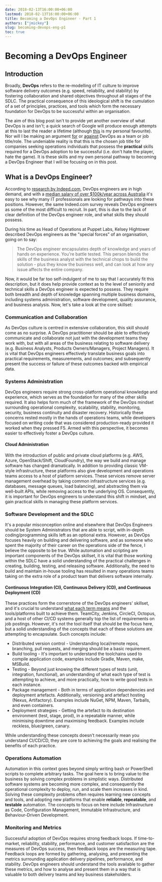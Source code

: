 ```yaml
---
date: 2018-02-13T16:00:00+06:00
lastmod: 2018-02-13T16:00:00+06:00
title: Becoming a DevOps Engineer - Part 1
authors: ["jmickey"]
slug: becoming-devops-eng-p1
toc: true
---
```


# Becoming a DevOps Engineer

## Introduction

Broadly, **DevOps** refers to the re-modelling of IT culture to improve software delivery outcomes (e.g. speed, reliability, and stability) by fostering collaboration and shared objectives throughout all stages of the SDLC. The practical consequence of this ideological shift is the cumulation of a set of principles, practices, and tools which form the necessary foundation for DevOps to be successful within an organisation.

The aim of this blog post isn't to provide yet another overview of what DevOps is and isn't; a quick search of Google will produce enough attempts at this to last the reader a lifetime (although [this](https://theagileadmin.com/what-is-devops/) is my personal favourite). Nor will I be making an argument [for](http://www.spikelab.org/blog/devops-job-title.html) or [against](https://devops.com/double-edged-devops-job-title/) DevOps as a team or job title/role. The undeniable reality is that this is the chosen job title for companies seeking operations individuals that possess the **practical** skills required for a DevOps adoption to be successful (i.e. don't hate the player, hate the game). It is these skills and my own personal pathway to becoming a DevOps Engineer that I will be focusing on in this post.

## What is a DevOps Engineer?

According to [research by Indeed.com](http://blog.indeed.com/2016/08/18/what-are-hardest-jobs-fill-in-tech/), DevOps engineers are in high demand, and with a [median salary of over \$100k/year across Australia](https://www.payscale.com/research/AU/Job=Development_Operations_(DevOps)_Engineer/Salary) it's easy to see why many IT professionals are looking for pathways into these positions. However, the same Indeed.com survey reveals DevOps engineers as some of the most difficult to recruit. In part, this is due to the lack of clear definition of the DevOps engineer role, and what skills they should possess.

During his time as Head of Operations at Puppet Labs, Kelsey Hightower described DevOps engineers as the "special forces" of an organisation, going on to say:

> The DevOps engineer encapsulates depth of knowledge and years of hands on experience. You're battle tested. This person blends the skills of the business analyst with the technical chops to build the solution - plus they know the business well, and can look at how any issue affects the entire company.

Now, it would be far too self-indulgent of me to say that I accurately fit this description, but it does help provide context as to the level of seniority and technical skills a DevOps engineer is expected to possess. They require both breadth and depth of knowledge spanning multiple business domains, including systems administration, software development, quality assurance, and business analysis. Now, let's take a look at the core skillset:

### Communication and Collaboration

As DevOps culture is centred in extensive collaboration, this skill should come as no surprise. A DevOps practitioner should be able to effectively communicate and collaborate not just with the development teams they work with, but with all areas of the business relating to software delivery (e.g. Business Analysts, Products Owners/Managers, Project Managers). It is vital that DevOps engineers effectively translate business goals into practical requirements, measurements, and outcomes; and subsequently present the success or failure of these outcomes backed with empirical data.

### Systems Administration

DevOps engineers require strong cross-platform operational knowledge and experience, which serves as the foundation for many of the other skills required. It also helps form much of the framework of the DevOps mindset surrounding operational complexity, scalability, stability, monitoring, security, business continuity and disaster recovery. Historically these concerns rested mostly in the hands of operations teams, while developers focused on writing code that was considered production-ready provided it worked when they pressed F5. Armed with this perspective, it becomes easier to effectively foster a DevOps culture.

#### Cloud Administration

With the introduction of public and private cloud platforms (e.g. AWS, Azure, OpenStack/Shift, CloudFoundry), the way we build and manage software has changed dramatically. In addition to providing classic VM-style infrastructure, these platforms also give development and operations teams access to a host of platform services. These services remove server management overhead by taking common infrastructure services (e.g. databases, message queues, load balancing), and abstracting them via well-built APIs, while removing access to the underlying OS. Consequently, it is important for DevOps engineers to understand this shift in mindset, and gain practical skills in managing these platform services.

### Software Development and the SDLC

It's a popular misconception online and elsewhere that DevOps Engineers should be System Administrators that are able to script, with in-depth coding/programming skills left as an optional extra. However, as DevOps focuses heavily on building and delivering software, and as someone who spent the majority of their career on the operations side of the fence, I believe the opposite to be true. While automation and scripting are important components of the DevOps skillset, it is vital that those working within the SDLC have a solid understanding of the practical challenges in creating, building, testing, and releasing software. Additionally, the need to build and maintain in-house tooling has resulted in many operations teams taking on the extra role of a product team that delivers software internally.

#### Continuous Integration (CI), Continuous Delivery (CD), and Continuous Deployment (CD)

These practices form the cornerstone of the DevOps engineers' skillset, and it\'s crucial to understand [what each term means](https://www.atlassian.com/continuous-delivery/ci-vs-ci-vs-cd) and the tools/platforms built to achieve them. TeamCity, Jenkins, CircleCI, Octopus, and a host of other CI/CD systems generally top the list of requirements on job postings. However, it's not the tool itself that should be the focus here, but a solid understanding of the concepts that each of these solutions are attempting to encapsulate. Such concepts include:

- Distributed version control - Understanding local/remote repos, branching, pull requests, and merging should be a basic requirement.
- Build tooling - It\'s important to understand the toolchains used to compile application code, examples include Gradle, Maven, make, MSBuild.
- Testing - Beyond just knowing the different types of tests (unit, integration, functional), an understanding of what each type of test is attempting to achieve, and more practically, how to write good tests in each instance.
- Package management - Both in terms of application dependencies and deployment artefacts. Additionally, versioning and artefact hosting (Nexus, Artifactory). Examples include NuGet, NPM, Maven, Tarballs, and even containers.
- Deployment strategies - Getting the artefact to its destination environment (test, stage, prod), in a repeatable manner, while minimising downtime and maximising feedback. Examples include reckless, blue/green, canary.

While understanding these concepts doesn't necessarily mean you understand CI/CD/CD, they are core to achieving the goals and realising the benefits of each practice.

### Operations Automation

Automation in this context goes beyond simply writing bash or PowerShell scripts to complete arbitrary tasks. The goal here is to bring value to the business by solving complex problems in simplistic ways. Distributed software systems are becoming more complex, and consequently the operational complexity to deploy, run, and scale them increases in kind. Solving these complexity problems often requires learning new concepts and tools, and adopting new platforms that enable **reliable**, **repeatable**, and **testable** automation. The concepts to focus on here include Infrastructure as Code, Configuration Management, Immutable Infrastructure, and Behaviour-Driven Development.

### Monitoring and Metrics

Successful adoption of DevOps requires strong feedback loops. If time-to-market, reliability, stability, performance, and customer satisfaction are the measures of DevOps success, then feedback loops are the measuring tape. Feedback loops are formed by gathering, analysing, and presenting the metrics surrounding application delivery pipelines, performance, and stability. DevOps engineers should understand the tools available to gather these metrics, and how to analyse and present them in a way that is valuable to both delivery teams and key business stakeholders.
